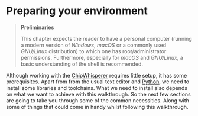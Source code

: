 # Preparing your environment

> **Preliminaries**
>
> This chapter expects the reader to have a personal computer
> (running a modern version of *Windows*, *macOS* or a commonly used *GNU/Linux*
> distribution) to which one has root/administrator permissions. Furthermore,
> especially for *macOS* and *GNU/Linux*, a basic understanding of the shell is
> recommended.

Although working with the [ChipWhisperer] requires little setup, it has some
prerequisites. Apart from from the usual text editor and [Python], we need to
install some libraries and toolchains. What we need to install also depends on
what we want to achieve with this walkthrough. So the next few sections are
going to take you through some of the common necessities. Along with some of
things that could come in handy whilst following this walkthrough.

[Python]: https://en.wikipedia.org/wiki/Python_(programming_language)
[C]: https://en.wikipedia.org/wiki/Python_(programming_language)
[RSA]: https://en.wikipedia.org/wiki/RSA_(cryptosystem)
[Power analysis]: https://en.wikipedia.org/wiki/Power_analysis
[ChipWhisperer]: https://github.com/newaetech/chipwhisperer
[Side-Channel analysis]: https://en.wikipedia.org/wiki/Side-channel_attack
